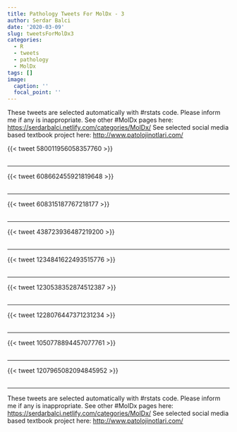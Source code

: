 ```yaml
---
title: Pathology Tweets For MolDx - 3
author: Serdar Balci
date: '2020-03-09'
slug: tweetsForMolDx3
categories:
  - R
  - tweets
  - pathology
  - MolDx
tags: []
image:
  caption: ''
  focal_point: ''
---
```



These tweets are selected automatically with #rstats code. Please inform me if any is inappropriate.
See other #MolDx pages here: https://serdarbalci.netlify.com/categories/MolDx/ 
See selected social media based textbook project here: http://www.patolojinotlari.com/

{{< tweet 580011956058357760 >}}
<br>
<br>
<hr>
{{< tweet 608662455921819648 >}}
<br>
<br>
<hr>
{{< tweet 608315187767218177 >}}
<br>
<br>
<hr>
{{< tweet 438723936487219200 >}}
<br>
<br>
<hr>
{{< tweet 1234841622493515776 >}}
<br>
<br>
<hr>
{{< tweet 1230538352874512387 >}}
<br>
<br>
<hr>
{{< tweet 1228076447371231234 >}}
<br>
<br>
<hr>
{{< tweet 1050778894457077761 >}}
<br>
<br>
<hr>
{{< tweet 1207965082094845952 >}}
<br>
<br>
<hr>


These tweets are selected automatically with #rstats code. Please inform me if any is inappropriate.
See other #MolDx pages here: https://serdarbalci.netlify.com/categories/MolDx/ 
See selected social media based textbook project here: http://www.patolojinotlari.com/
